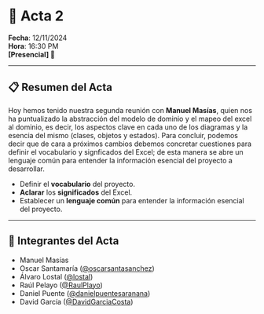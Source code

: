 # 📝 **Acta 2**  
**Fecha**: 12/11/2024  
**Hora**: 16:30 PM  
**[Presencial] 🏢**

---

## 📋 **Resumen del Acta**  
Hoy hemos tenido nuestra segunda reunión con **Manuel Masías**, quien nos ha puntualizado la abstracción del modelo de dominio y el mapeo del excel al dominio, es decir, los aspectos clave en cada uno de los diagramas y la esencia del mismo (clases, objetos y estados).
Para concluir, podemos decir que de cara a próximos cambios debemos concretar cuestiones para definir el vocabulario y signficados del Excel; de esta manera se abre un lenguaje común para entender la información esencial del proyecto a desarrollar.

- Definir el **vocabulario** del proyecto.
- **Aclarar** los **significados** del Excel.
- Establecer un **lenguaje común** para entender la información esencial del proyecto.

---

## 👥 **Integrantes del Acta**  
- Manuel Masías
- Oscar Santamaría ([@oscarsantasanchez](https://www.github.com/oscarsantasanchez))
- Álvaro Lostal ([@lostal](https://www.github.com/lostal))
- Raúl Pelayo ([@RaulPlayo](https://www.github.com/RaulPlayo))
- Daniel Puente ([@danielpuentesaranana](https://www.github.com/danielpuentesaranana))
- David García ([@DavidGarciaCosta](https://www.github.com/DavidGarciaCosta))
